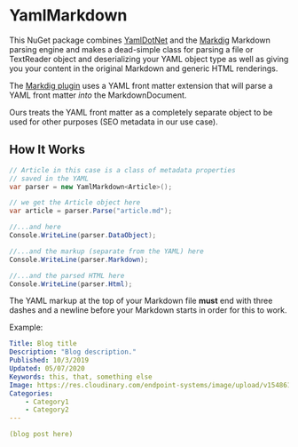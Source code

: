 # YamlMarkdown
This NuGet package combines [YamlDotNet](https://www.nuget.org/packages/YamlDotNet/) and the [Markdig](https://www.nuget.org/packages/Markdig/) Markdown parsing engine and makes a dead-simple class for parsing a file or TextReader object and deserializing your YAML object type as well as giving you your content in the original Markdown and generic HTML renderings.

The [Markdig plugin](https://github.com/xoofx/markdig) uses a YAML front matter extension that will parse a YAML front matter *into* the MarkdownDocument.

Ours treats the YAML front matter as a completely separate object to be used for other purposes (SEO metadata in our use case).

## How It Works 

```c#
// Article in this case is a class of metadata properties 
// saved in the YAML
var parser = new YamlMarkdown<Article>();

// we get the Article object here
var article = parser.Parse("article.md");

//...and here
Console.WriteLine(parser.DataObject);

//...and the markup (separate from the YAML) here
Console.WriteLine(parser.Markdown);

//...and the parsed HTML here
Console.WriteLine(parser.Html);

```

The YAML markup at the top of your Markdown file **must** end with three dashes and a newline before your Markdown starts in order for this to work. 

Example:
```yaml
Title: Blog title
Description: "Blog description."
Published: 10/3/2019
Updated: 05/07/2020
Keywords: this, that, something else
Image: https://res.cloudinary.com/endpoint-systems/image/upload/v1548616596/gae_qlaf4t.png
Categories: 
    - Category1
    - Category2
--- 

(blog post here)
```
